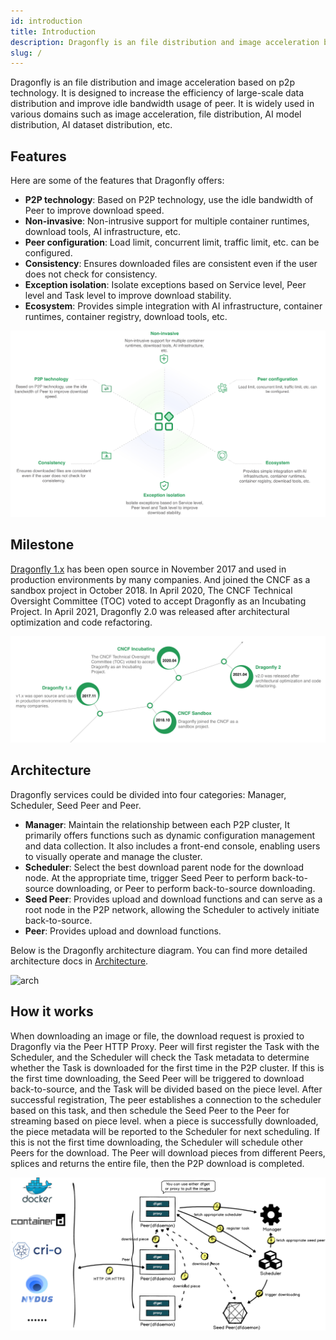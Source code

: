```yaml
---
id: introduction
title: Introduction
description: Dragonfly is an file distribution and image acceleration based on p2p technology.It is designed to increase the efficiency of large-scale data distribution and improve idle bandwidth usage of peer. It is widely used in various domains such as image acceleration, file distribution, AI model distribution, AI dataset distribution, etc.
slug: /
---
```


Dragonfly is an file distribution and image acceleration based on p2p technology.
It is designed to increase the efficiency of large-scale data distribution and improve idle bandwidth usage of peer.
It is widely used in various domains such as image acceleration, file distribution,
AI model distribution, AI dataset distribution, etc.

## Features

Here are some of the features that Dragonfly offers:

- **P2P technology**: Based on P2P technology, use the idle bandwidth of Peer to improve download speed.
- **Non-invasive**: Non-intrusive support for multiple container runtimes, download tools, AI infrastructure, etc.
- **Peer configuration**: Load limit, concurrent limit, traffic limit, etc. can be configured.
- **Consistency**: Ensures downloaded files are consistent even if the user does not check for consistency.
- **Exception isolation**: Isolate exceptions based on Service level, Peer level and Task level to improve
download stability.
- **Ecosystem**: Provides simple integration with AI infrastructure, container runtimes, container registry,
download tools, etc.

![features](./resource/getting-started/features.jpeg)

## Milestone

[Dragonfly 1.x](https://github.com/dragonflyoss/Dragonfly) has been open source in November 2017 and used in production
environments by many companies.
And joined the CNCF as a sandbox project in October 2018.
In April 2020, The CNCF Technical Oversight Committee (TOC) voted to accept Dragonfly as an Incubating Project.
In April 2021, Dragonfly 2.0 was released after architectural optimization and code refactoring.

![milestone](./resource/getting-started/milestone.jpeg)

## Architecture

Dragonfly services could be divided into four categories: Manager, Scheduler, Seed Peer and Peer.

- **Manager**: Maintain the relationship between each P2P cluster,
It primarily offers functions such as dynamic configuration management and data collection.
It also includes a front-end console, enabling users to visually operate and manage the cluster.
- **Scheduler**: Select the best download parent node for the download node. At the appropriate time,
trigger Seed Peer to perform back-to-source downloading, or Peer to perform back-to-source downloading.
- **Seed Peer**: Provides upload and download functions and can serve as a root node in the P2P network,
allowing the Scheduler to actively initiate back-to-source.
- **Peer**: Provides upload and download functions.

Below is the Dragonfly architecture diagram. You can find more detailed architecture docs in [Architecture](./concepts/terminology/architecture).

![arch](./resource/concepts/arch.png)

## How it works

When downloading an image or file, the download request is proxied to Dragonfly via the Peer HTTP Proxy.
Peer will first register the Task with the Scheduler, and the Scheduler will check the Task metadata
to determine whether the Task is downloaded for the first time in the P2P cluster.
If this is the first time downloading, the Seed Peer will be triggered to download back-to-source,
and the Task will be divided based on the piece level.
After successful registration, The peer establishes a connection to the scheduler based on this task,
and then schedule the Seed Peer to the Peer for streaming based on piece level.
when a piece is successfully downloaded, the piece metadata will be reported to the Scheduler for next scheduling.
If this is not the first time downloading, the Scheduler will schedule other Peers for the download.
The Peer will download pieces from different Peers, splices and returns the entire file, then the P2P download is completed.

![sequence-diagram](./resource/getting-started/sequence-diagram.png)

